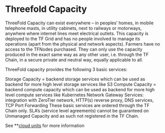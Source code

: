 # Threefold Capacity

ThreeFold Capacity can exist everywhere – in peoples’ homes, in mobile telephone masts, in utility cabinets, next to railways or motorways, anywhere where internet lines meet electrical outlets. This capacity is deployed to the TF Grid and has no people involved to manage its operations (apart from the physical and network aspects). Farmers have no access to the TFNodes purchased. They can only use the capacity produced in the exact same way as any other user, i.e. through the TF Chain, in a secure private and neutral way, equally applicable to all.

ThreeFold capacity provides the following 3 basic services:

Storage Capacity = backend storage services which can be used as backend for more high level storage services like S3
Compute Capacity = backend compute capacity which can be used as backend for more high level compute services like Kubernetes
Network Gateway Services: integration with ZeroTier network, HTTP(s) reverse proxy, DNS services, TCP Port Forwarding
These basic services are ordered through the TF Chain only. SLA’s (service level agreements) cannot be guaranteed on Unmanaged Capacity and as such not registered in the TF Chain.

See **[cloud units](threefold__cloud_units.md) for more information